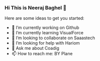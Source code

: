 ### Hi This is Neeraj Baghel 👋

Here are some ideas to get you started:

- 🔭 I’m currently working on Github
- 🌱 I’m currently learning VisualForce
- 👯 I’m looking to collaborate on Saaastech
- 🤔 I’m looking for help with Hariom
- 💬 Ask me about Coadig
- 📫 How to reach me: BY Plane
